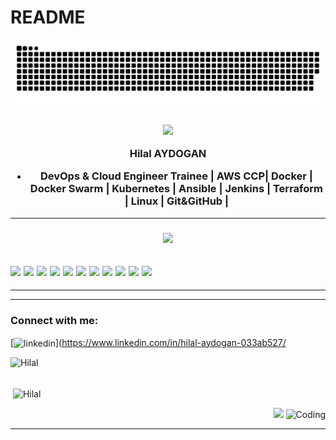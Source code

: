# README
![snake svg](https://github.com/hilalayd/hilalayd/blob/output/github-contribution-grid-snake.svg)



 <h3 align="center"> <img src="https://media-exp1.licdn.com/dms/image/C4E03AQH8UCVKPoT38Q/profile-displayphoto-shrink_800_800/0/1536270418919?e=1653523200&v=beta&t=dduWFNicSFP9Ayu6hjs3IiIeNkGDIb13ThikQluRUj8" width="100">
  


  Hilal AYDOGAN
- DevOps & Cloud Engineer Trainee | AWS CCP| Docker | Docker Swarm | Kubernetes | Ansible | Jenkins | Terraform | Linux | Git&GitHub |
----------------
<h3 align="center"> <img src="https://user-images.githubusercontent.com/96360040/159220580-1e572ad3-de21-423c-a6d3-d26010bd442e.png" width="400">
  
<img src="https://logos-world.net/wp-content/uploads/2021/08/Amazon-Web-Services-AWS-Emblem.png" width="10%"> <img src="https://cdn.wmaraci.com/nedir/Microsoft-Azure.png" width="10%"> <img src="https://1000logos.net/wp-content/uploads/2020/05/Logo-Google-Cloud.jpg" width="10%"> <img src="https://upload.wikimedia.org/wikipedia/commons/thumb/f/f8/Python_logo_and_wordmark.svg/2560px-Python_logo_and_wordmark.svg.png" width="15%"> <img src="https://seeklogo.com/images/M/MySQL-logo-F6FF285A58-seeklogo.com.png" width="12%"> <img src="https://seeklogo.com/images/D/docker-logo-6D6F987702-seeklogo.com.png" width="9%"> <img src="https://www.stratoscale.com/wp-content/uploads/2019/04/Kubernetes-logo.png" width="7%"> <img src="https://www.vectorlogo.zone/logos/jenkins/jenkins-ar21.svg" width="12%"> <img src="https://marka-logo.com/wp-content/uploads/2020/09/Linux-Logo.png" width="10%"> <img src="https://user-images.githubusercontent.com/96360040/159221208-f9c213c8-748d-4645-858c-b804d6765548.png" width="8%"> <img src="https://user-images.githubusercontent.com/96360040/159221969-61cb0de5-d8f3-44f7-ac94-40d0dcfab30c.png" width="12%">
----------------
----------------

---------------
 <h3 align="left">Connect with me:</h3>
<p align="left"> 
 
  [<img align="center" src="https://upload.wikimedia.org/wikipedia/commons/thumb/c/ca/LinkedIn_logo_initials.png/600px-LinkedIn_logo_initials.png" color="white" alt="linkedin" height="30" width="40" />](https://www.linkedin.com/in/hilal-aydogan-033ab527/
 
<p><img  align="left" src="https://github-readme-stats.vercel.app/api/top-langs/?username=hilalayd&langs_count=10&theme=cobalt&layout=compact" alt="Hilal" /></p>
<br><br>
<p>&nbsp;<img align="center" src="https://github-readme-stats.vercel.app/api?username=hilalayd&show_icons=true&theme=cobalt" alt="Hilal" /></p>
 
  
[ <p align="right"> ![](https://img.shields.io/badge/dynamic/json?color=000000&label=GitHub&query=%24.data.totalSubs&suffix=%20followers&url=https%3A%2F%2Fapi.spencerwoo.com%2Fsubstats%2F%3Fsource%3Dgithub%26queryKey%3Dhilalayd)](https://github.com/hilalayd) <img alt="Coding" width="90" height="19" src="https://komarev.com/ghpvc/?username=hilalayd&label=Profile%20views&color=129e00&style=plastic" alt="Hilal" /> </p> 
<hr> 
 <!---
hilalayd/hilalayd is a ✨ special ✨ repository because its `README.md` (this file) appears on your GitHub profile.
You can click the Preview link to take a look at your changes.
--->
